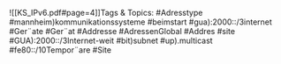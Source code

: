 
![[KS_IPv6.pdf#page=4]]Tags & Topics:
   #Adresstype
   #mannheim)kommunikationssysteme
   #beimstart
   #gua):2000::/3internet
   #Ger¨ate
   #Ger¨at
   #Addresse
   #AdressenGlobal
   #Addres
   #site
   #GUA):2000::/3Internet-weit
   #bit)subnet
   #up).multicast
   #fe80::/10Tempor¨are
   #Site